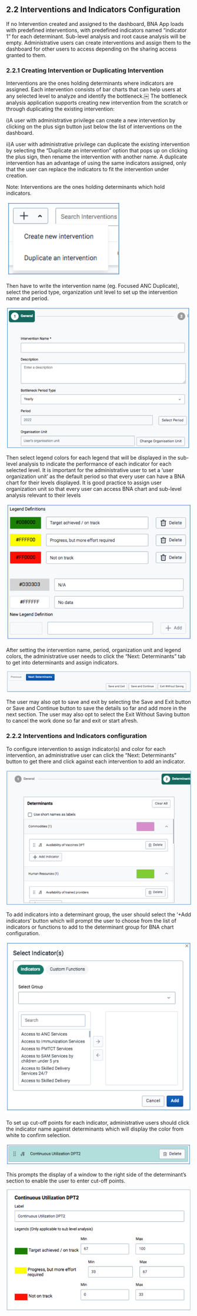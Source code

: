 ## 2.2 Interventions and Indicators Configuration

If no Intervention created and assigned to the dashboard, BNA App loads with predefined interventions, with predefined indicators named “indicator 1” for each determinant. Sub-level analysis and root cause analysis will be empty.
Administrative users can create interventions and assign them to the dashboard for other users to access depending on the sharing access granted to them.

### 2.2.1 Creating Intervention or Duplicating Intervention

Interventions are the ones holding determinants where indicators are assigned. Each intervention consists of bar charts that can help users at any selected level to analyze and identify the bottleneck.￼ The bottleneck analysis application supports creating new intervention from the scratch or through duplicating the existing intervention:

i)A user with administrative privilege can create a new intervention by clicking on the plus sign button just below the list of interventions on the dashboard.

ii)A user with administrative privilege can duplicate the existing intervention by selecting the “Duplicate an intervention” option that pops up on clicking the plus sign, then rename the intervention with another name. A duplicate intervention has an advantage of using the same indicators assigned, only that the user can replace the indicators to fit the intervention under creation.

Note: Interventions are the ones holding determinants which hold indicators.

![Click on Search apps or Apps icon to access Apps searching option](resources/images/g.png)

Then have to write the intervention name (eg. Focused ANC Duplicate), select the period type, organization unit level to set up the intervention name and period.

![Click on Search apps or Apps icon to access Apps searching option](resources/images/h.png)

Then select legend colors for each legend that will be displayed in the sub-level analysis to indicate the performance of each indicator for each selected level. It is important for the administrative user to set a ‘user organization unit’ as the default period so that every user can have a BNA chart for their levels displayed. It is good practice to assign user organization unit so that every user can access BNA chart and sub-level analysis relevant to their levels

![Click on Search apps or Apps icon to access Apps searching option](resources/images/i.png)

After setting the intervention name, period, organization unit and legend colors, the administrative user needs to click the “Next: Determinants” tab to get into determinants and assign indicators.

![Click on Search apps or Apps icon to access Apps searching option](resources/images/j.png)

The user may also opt to save and exit by selecting the Save and Exit button or Save and Continue button to save the details so far and add more in the next section. The user may also opt to select the Exit Without Saving button to cancel the work done so far and exit or start afresh.

### 2.2.2 Interventions and Indicators configuration

To configure intervention to assign indicator(s) and color for each intervention, an administrative user can click the “Next: Determinants” button to get there and click against each intervention to add an indicator.

![Click on Search apps or Apps icon to access Apps searching option](resources/images/k.png)

To add indicators into a determinant group, the user should select the ‘+Add indicators’ button which will prompt the user to choose from the list of indicators or functions to add to the determinant group for BNA chart configuration.

![Click on Search apps or Apps icon to access Apps searching option](resources/images/l.png)

To set up cut-off points for each indicator, administrative users should click the indicator name against determinants which will display the color from white to confirm selection.

![Click on Search apps or Apps icon to access Apps searching option](resources/images/m.png)

This prompts the display of a window to the right side of the determinant’s section to enable the user to enter cut-off points.

![Click on Search apps or Apps icon to access Apps searching option](resources/images/n.png)
